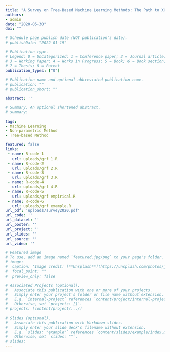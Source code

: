 ```yaml
---
title: "A Survey on Tree-Based Machine Learning Methods: The Path to XGBoost and Generalized Random Forests"
authors:
- admin
date: "2020-05-30"
doi: ""

# Schedule page publish date (NOT publication's date).
# publishDate: "2022-01-19"

# Publication type.
# Legend: 0 = Uncategorized; 1 = Conference paper; 2 = Journal article;
# 3 = Working Paper; 4 = Works in Progress; 5 = Book; 6 = Book section;
# 7 = Thesis; 8 = Patent
publication_types: ["0"]

# Publication name and optional abbreviated publication name.
# publication: ""
# publication_short: ""

abstract: ''

# Summary. An optional shortened abstract.
# summary: 

tags:
- Machine Learning
- Non-parametric Method
- Tree-based Method

featured: false
links:
 - name: R-code-1
   url: uploads/grf 1.R
 - name: R-code-2
   url: uploads/grf 2.R
 - name: R-code-3
   url: uploads/grf 3.R
 - name: R-code-4
   url: uploads/grf 4.R
 - name: R-code-5
   url: uploads/grf empirical.R
 - name: R-code-6
   url: uploads/grf example.R
url_pdf: 'uploads/survey2020.pdf'
url_code: ''
url_dataset: ''
url_poster: ''
url_project: ''
url_slides: ''
url_source: ''
url_video: ''

# Featured image
# To use, add an image named `featured.jpg/png` to your page's folder.
# image:
#  caption: 'Image credit: [**Unsplash**](https://unsplash.com/photos/jdD8gXaTZsc)'
#  focal_point: ""
#  preview_only: false

# Associated Projects (optional).
#   Associate this publication with one or more of your projects.
#   Simply enter your project's folder or file name without extension.
#   E.g. `internal-project` references `content/project/internal-project/index.md`.
#   Otherwise, set `projects: []`.
# projects: [content/project/.../]

# Slides (optional).
#   Associate this publication with Markdown slides.
#   Simply enter your slide deck's filename without extension.
#   E.g. `slides: "example"` references `content/slides/example/index.md`.
#   Otherwise, set `slides: ""`.
# slides: 
---
```

